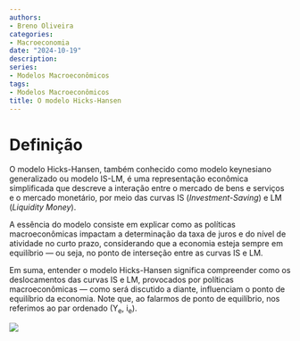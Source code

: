 ```yaml
---
authors:
- Breno Oliveira
categories:
- Macroeconomia
date: "2024-10-19"
description: 
series:
- Modelos Macroeconômicos
tags:
- Modelos Macroeconômicos
title: O modelo Hicks-Hansen
---
```

# Definição

O modelo Hicks-Hansen, também conhecido como modelo keynesiano generalizado ou modelo IS-LM, é uma representação econômica simplificada que descreve a interação entre o mercado de bens e serviços e o mercado monetário, por meio das curvas IS (*Investment-Saving*) e LM (*Liquidity Money*).

A essência do modelo consiste em explicar como as políticas macroeconômicas impactam a determinação da taxa de juros e do nível de atividade no curto prazo, considerando que a economia esteja sempre em equilíbrio — ou seja, no ponto de interseção entre as curvas IS e LM.

Em suma, entender o modelo Hicks-Hansen significa compreender como os deslocamentos das curvas IS e LM, provocados por políticas macroeconômicas — como será discutido a diante, influenciam o ponto de equilíbrio da economia. Note que, ao falarmos de ponto de equilíbrio, nos referimos ao par ordenado (Y<sub>e</sub>, i<sub>e</sub>).

![](/posts/2024-10-19-hicks-hansen/images/gra1.png)